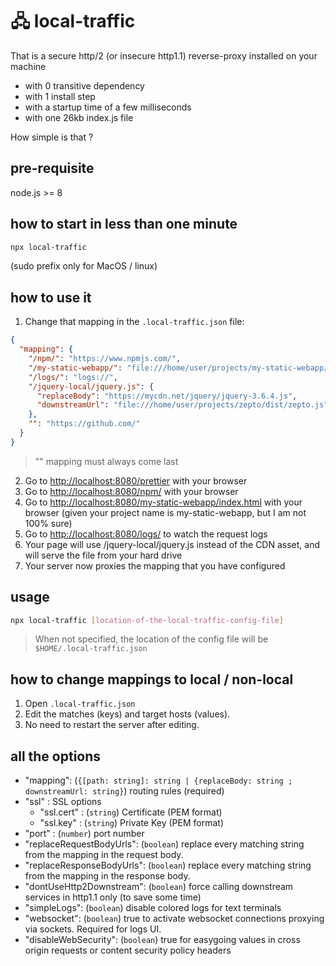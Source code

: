 # 🖧 local-traffic

That is a secure http/2 (or insecure http1.1) reverse-proxy installed on your machine

- with 0 transitive dependency
- with 1 install step
- with a startup time of a few milliseconds
- with one 26kb index.js file

How simple is that ?

## pre-requisite

node.js >= 8

## how to start in less than one minute

```bash
npx local-traffic
```

(sudo prefix only for MacOS / linux)

## how to use it

1. Change that mapping in the `.local-traffic.json` file:

```json
{
  "mapping": {
    "/npm/": "https://www.npmjs.com/",
    "/my-static-webapp/": "file:///home/user/projects/my-static-webapp/",
    "/logs/": "logs://",
    "/jquery-local/jquery.js": {
      "replaceBody": "https://mycdn.net/jquery/jquery-3.6.4.js",
      "downstreamUrl": "file:///home/user/projects/zepto/dist/zepto.js"
    },
    "": "https://github.com/"
  }
}
```

> "" mapping must always come last

2. Go to [http://localhost:8080/prettier](http://localhost:8080/prettier) with your browser
3. Go to [http://localhost:8080/npm/](http://localhost:8080/npm) with your browser
4. Go to [http://localhost:8080/my-static-webapp/index.html](http://localhost:8080/my-static-webapp/index.html) with your browser (given your project name is my-static-webapp, but I am not 100% sure)
5. Go to [http://localhost:8080/logs/](http://localhost:8080/logs/) to watch the request logs
6. Your page will use /jquery-local/jquery.js instead of the CDN asset, and will serve the file from your hard drive
7. Your server now proxies the mapping that you have configured

## usage

```bash
npx local-traffic [location-of-the-local-traffic-config-file]
```

> When not specified, the location of the config file will be `$HOME/.local-traffic.json`

## how to change mappings to local / non-local

1. Open `.local-traffic.json`
2. Edit the matches (keys) and target hosts (values).
3. No need to restart the server after editing.

## all the options

- "mapping": (`{[path: string]: string | {replaceBody: string ; downstreamUrl: string}`) routing rules (required)
- "ssl" : SSL options
  - "ssl.cert" : (`string`) Certificate (PEM format)
  - "ssl.key" : (`string`) Private Key (PEM format)
- "port" : (`number`) port number
- "replaceRequestBodyUrls": (`boolean`) replace every matching string from the mapping in the request body.
- "replaceResponseBodyUrls": (`boolean`) replace every matching string from the mapping in the response body.
- "dontUseHttp2Downstream": (`boolean`) force calling downstream services in http1.1 only (to save some time)
- "simpleLogs": (`boolean`) disable colored logs for text terminals
- "websocket": (`boolean`) true to activate websocket connections proxying via sockets. Required for logs UI.
- "disableWebSecurity": (`boolean`) true for easygoing values in cross origin requests or content security policy headers
